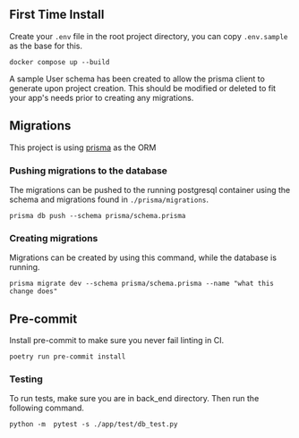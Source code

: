 ## First Time Install

Create your `.env` file in the root project directory, you can copy `.env.sample` as the base for this.

`docker compose up --build`

A sample User schema has been created to allow the prisma client to generate upon project creation. This should be
modified or deleted to fit your app's needs prior to creating any migrations.

## Migrations

This project is using [prisma](https://www.prisma.io/) as the ORM

### Pushing migrations to the database

The migrations can be pushed to the running postgresql container using the
schema and migrations found in `./prisma/migrations`.

```shell
prisma db push --schema prisma/schema.prisma
```

### Creating migrations

Migrations can be created by using this command, while the database is running.

```shell
prisma migrate dev --schema prisma/schema.prisma --name "what this change does"
```

## Pre-commit

Install pre-commit to make sure you never fail linting in CI.

```shell
poetry run pre-commit install
```

### Testing

To run tests, make sure you are in back_end directory. Then run the following command.
```shell
python -m  pytest -s ./app/test/db_test.py
```